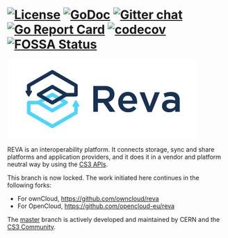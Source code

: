 [![License](https://img.shields.io/badge/License-Apache%202.0-blue.svg)](https://opensource.org/licenses/Apache-2.0) [![GoDoc](https://godoc.org/github.com/cs3org/reva?status.svg)](https://godoc.org/github.com/cs3org/reva)
[![Gitter chat](https://badges.gitter.im/cs3org/reva.svg)](https://gitter.im/cs3org/reva)
[![Go Report Card](https://goreportcard.com/badge/github.com/cs3org/reva)](https://goreportcard.com/report/github.com/cs3org/reva) [![codecov](https://codecov.io/gh/cs3org/reva/branch/master/graph/badge.svg)](https://codecov.io/gh/cs3org/reva) [![FOSSA Status](https://app.fossa.com/api/projects/custom%2B11650%2Fcs3org%2Freva.svg?type=shield)](https://app.fossa.com/projects/custom%2B11650%2Fcs3org%2Freva?ref=badge_shield)
================

![REVA Logo](https://raw.githubusercontent.com/cs3org/logos/efd3d2649478193e74f3de5a41247445941026b6/reva/logo.jpg)

REVA is an interoperability platform. It connects storage, sync and share platforms and application providers, and it does it in a vendor and platform neutral way by using the [CS3 APIs](https://github.com/cs3org/cs3apis).

This branch is now locked. The work initiated here continues in the following forks:
* For ownCloud, https://github.com/owncloud/reva
* For OpenCloud, https://github.com/opencloud-eu/reva

The [master](https://github.com/cs3org/reva) branch is actively developed and maintained by CERN and the [CS3 Community](https://www.cs3community.org).
